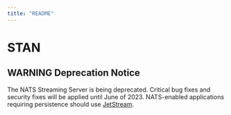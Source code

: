 ```yaml
---
title: "README"
---
```

# STAN

## WARNING Deprecation Notice

The NATS Streaming Server is being deprecated. Critical bug fixes and security fixes will be applied until June of 2023. NATS-enabled applications requiring persistence should use [JetStream](../../nats-concepts/jetstream/readme).
